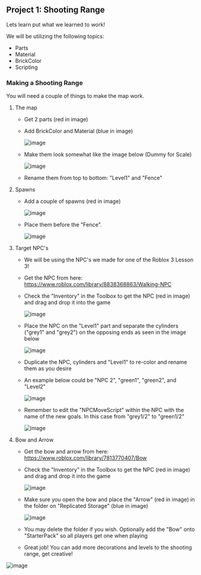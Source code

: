 ## Project 1: Shooting Range

Lets learn put what we learned to work!

We will be utilizing the following topics:

  - Parts
  - Material
  - BrickColor
  - Scripting



### Making a Shooting Range

You will need a couple of things to make the map work.

1. The map

   - Get 2 parts (red in image)

   - Add BrickColor and Material (blue in image)

     ![image](https://user-images.githubusercontent.com/28936305/154212929-8057180e-735e-4f15-b181-be2f4a187ff2.png)
     
   - Make them look somewhat like the image below (Dummy for Scale)

     ![image](https://user-images.githubusercontent.com/28936305/154212956-1d0e3a6d-3aff-4df4-8fbf-27857cf7b220.png)
     
   - Rename them from top to bottom: "Level1" and "Fence"

     

2. Spawns

   - Add a couple of spawns (red in image)

     ![image](https://user-images.githubusercontent.com/28936305/154212998-d757f85a-feb4-4dee-8e8e-3f7ab7c0d86a.png)
     
   - Place them before the "Fence".

     ![image](https://user-images.githubusercontent.com/28936305/154213025-0af756df-a029-4479-93de-03d6446b7d8e.png)
     
     
3. Target NPC's

   - We will be using the NPC's we made for one of the Roblox 3 Lesson 3!
   
   - Get the NPC from here: https://www.roblox.com/library/8838368863/Walking-NPC
   
   - Check the "Inventory" in the Toolbox to get the NPC (red in image) and drag and drop it into the game
   
     ![image](https://user-images.githubusercontent.com/28936305/154213067-c10857fa-5d32-4e81-bc67-9f44d97615dd.png)
   
   - Place the NPC on the "Level1" part and separate the cylinders ("grey1" and "grey2") on the opposing ends as seen in the image below
   
     ![image](https://user-images.githubusercontent.com/28936305/154213100-737335f1-f2a2-42fa-b48d-da3bec7f06a8.png)
   
   - Duplicate the NPC, cylinders and "Level1" to re-color and rename them as you desire
   
   - An example below could be "NPC 2", "green1", "green2", and "Level2"
   
     ![image](https://user-images.githubusercontent.com/28936305/154213135-7b6b8780-fe68-484a-8887-ea3bd43443ef.png)
   
   - Remember to edit the "NPCMoveScript" within the NPC with the name of the new goals. In this case from "grey1/2" to "green1/2"
   
     ![image](https://user-images.githubusercontent.com/28936305/154213174-106fad20-d0de-4880-b63d-a651a06064cc.png)
   
     
   
4. Bow and Arrow

   - Get the bow and arrow from here: https://www.roblox.com/library/7813770407/Bow

   - Check the "Inventory" in the Toolbox to get the NPC (red in image) and drag and drop it into the game

     ![image](https://user-images.githubusercontent.com/28936305/154213211-4dc7b8db-086a-4b1f-8a71-65e62301f6b2.png)

   - Make sure you open the bow and place the "Arrow" (red in image) in the folder on "Replicated Storage" (blue in image)
   
     ![image](https://user-images.githubusercontent.com/28936305/154213242-22f59bfa-245c-454b-b2e9-3b1b6d1b0bb4.png)
     
   - You may delete the folder if you wish. Optionally add the "Bow" onto "StarterPack" so all players get one when playing
   
   - Great job! You can add more decorations and levels to the shooting range, get creative!

![image](https://user-images.githubusercontent.com/28936305/154213260-29cc3add-a883-426d-844d-3670d1038096.png)
